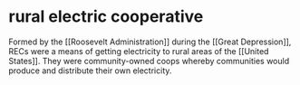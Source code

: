 # rural electric cooperative

Formed by the [[Roosevelt Administration]] during the [[Great Depression]], RECs were a means of getting electricity to rural areas of the [[United States]]. They were community-owned coops whereby communities would produce and distribute their own electricity.

